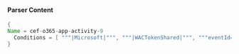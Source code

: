 #### Parser Content
```Java
{
Name = cef-o365-app-activity-9
  Conditions = [ """|Microsoft|""", """|WACTokenShared|""", """eventId=""" ]
}
```